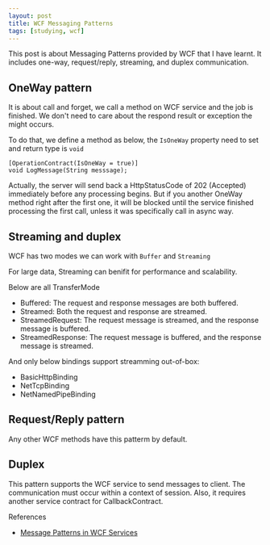 ```yaml
---
layout: post
title: WCF Messaging Patterns
tags: [studying, wcf]
---
```


This post is about Messaging Patterns provided by WCF that I have learnt.
It includes one-way, request/reply, streaming, and duplex communication.

## OneWay pattern

It is about call and forget, we call a method on WCF service and the job is finished. We don't need to
care about the respond result or exception the might occurs.

To do that, we define a method as below, the `IsOneWay` property need to set and return type is `void`
```
[OperationContract(IsOneWay = true)]
void LogMessage(String messsage);
```

Actually, the server will send back a HttpStatusCode of 202 (Accepted) immediately before any processing begins.
But if you another OneWay method right after the first one, it will be blocked until the service finished processing the first call,
unless it was specifically call in async way.

## Streaming and duplex

WCF has two modes we can work with `Buffer` and `Streaming`

For large data, Streaming can benifit for performance and scalability.

Below are all TransferMode

- Buffered: The request and response messages are both buffered.
- Streamed: Both the request and response are streamed.
- StreamedRequest: The request message is streamed, and the response message is buffered.
- StreamedResponse: The request message is buffered, and the response message is streamed.

And only below bindings support streamming out-of-box: 

- BasicHttpBinding
- NetTcpBinding
- NetNamedPipeBinding

## Request/Reply pattern

Any other WCF methods have this patterm by default.

## Duplex

This pattern supports the WCF service to send messages to client. The communication must occur within a context of session.
Also, it requires another service contract for CallbackContract.

References

- [Message Patterns in WCF Services][1]

[1]: https://msdn.microsoft.com/en-us/library/ff395349.aspx
[2]: http://www.dotnet-tricks.com/Tutorial/wcf/bWJI280913-Understanding-Message-Exchange-Patterns-(MEP)-in-WCF.html
[3]: http://www.c-sharpcorner.com/UploadFile/db2972/wcf-message-exchange-patterns-day-3/